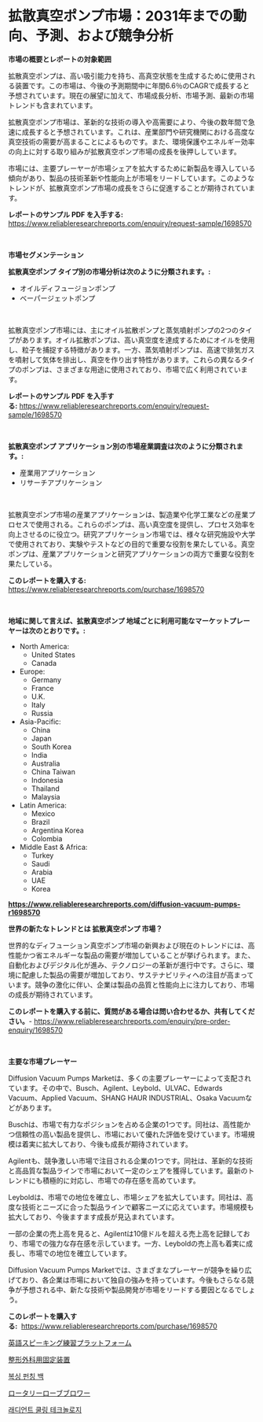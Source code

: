 <p><h1>拡散真空ポンプ市場：2031年までの動向、予測、および競争分析</h1></p><p><strong>市場の概要とレポートの対象範囲</strong></p>
<p><p>拡散真空ポンプは、高い吸引能力を持ち、高真空状態を生成するために使用される装置です。この市場は、今後の予測期間中に年間6.6％のCAGRで成長すると予想されています。現在の展望に加えて、市場成長分析、市場予測、最新の市場トレンドも含まれています。</p><p>拡散真空ポンプ市場は、革新的な技術の導入や高需要により、今後の数年間で急速に成長すると予想されています。これは、産業部門や研究機関における高度な真空技術の需要が高まることによるものです。また、環境保護やエネルギー効率の向上に対する取り組みが拡散真空ポンプ市場の成長を後押ししています。</p><p>市場には、主要プレーヤーが市場シェアを拡大するために新製品を導入している傾向があり、製品の技術革新や性能向上が市場をリードしています。このようなトレンドが、拡散真空ポンプ市場の成長をさらに促進することが期待されています。</p></p>
<p><strong>レポートのサンプル PDF を入手する:</strong> <a href="https://www.reliableresearchreports.com/enquiry/request-sample/1698570">https://www.reliableresearchreports.com/enquiry/request-sample/1698570</a></p>
<p>&nbsp;</p>
<p><strong>市場セグメンテーション</strong></p>
<p><strong>拡散真空ポンプ タイプ別の市場分析は次のように分類されます。:</strong></p>
<p><ul><li>オイルディフュージョンポンプ</li><li>ベーパージェットポンプ</li></ul></p>
<p>&nbsp;</p>
<p><p>拡散真空ポンプ市場には、主にオイル拡散ポンプと蒸気噴射ポンプの2つのタイプがあります。オイル拡散ポンプは、高い真空度を達成するためにオイルを使用し、粒子を捕捉する特徴があります。一方、蒸気噴射ポンプは、高速で排気ガスを噴射して気体を排出し、真空を作り出す特性があります。これらの異なるタイプのポンプは、さまざまな用途に使用されており、市場で広く利用されています。</p></p>
<p><strong>レポートのサンプル PDF を入手する:</strong>&nbsp;<a href="https://www.reliableresearchreports.com/enquiry/request-sample/1698570">https://www.reliableresearchreports.com/enquiry/request-sample/1698570</a></p>
<p>&nbsp;</p>
<p><strong> 拡散真空ポンプ アプリケーション別の市場産業調査は次のように分類されます。:</strong></p>
<p><ul><li>産業用アプリケーション</li><li>リサーチアプリケーション</li></ul></p>
<p>&nbsp;</p>
<p><p>拡散真空ポンプ市場の産業アプリケーションは、製造業や化学工業などの産業プロセスで使用される。これらのポンプは、高い真空度を提供し、プロセス効率を向上させるのに役立つ。研究アプリケーション市場では、様々な研究施設や大学で使用されており、実験やテストなどの目的で重要な役割を果たしている。真空ポンプは、産業アプリケーションと研究アプリケーションの両方で重要な役割を果たしている。</p></p>
<p><strong>このレポートを購入する:</strong>&nbsp; <a href="https://www.reliableresearchreports.com/purchase/1698570">https://www.reliableresearchreports.com/purchase/1698570</a></p>
<p>&nbsp;</p>
<p><strong>地域に関して言えば、拡散真空ポンプ 地域ごとに利用可能なマーケットプレーヤーは次のとおりです。:</strong></p>
<p><ul>
    <li>
        North America:
        <ul>
            <li>United States</li>
            <li>Canada</li>
        </ul>
    </li>
    <li>
        Europe:
        <ul>
            <li>Germany</li>
            <li>France</li>
            <li>U.K.</li>
            <li>Italy</li>
            <li>Russia</li>
        </ul>
    </li>
    <li>
        Asia-Pacific:
        <ul>
            <li>China</li>
            <li>Japan</li>
            <li>South Korea</li>
            <li>India</li>
            <li>Australia</li>
            <li>China Taiwan</li>
            <li>Indonesia</li>
            <li>Thailand</li>
            <li>Malaysia</li>
        </ul>
    </li>
    <li>
        Latin America:
        <ul>
            <li>Mexico</li>
            <li>Brazil</li>
            <li>Argentina Korea</li>
            <li>Colombia</li>
        </ul>
    </li>
    <li>
        Middle East & Africa:
        <ul>
            <li>Turkey</li>
            <li>Saudi</li>
            <li>Arabia</li>
            <li>UAE</li>
            <li>Korea</li>
        </ul>
    </li>
    </ul></p>
<p><strong><a href="https://www.reliableresearchreports.com/diffusion-vacuum-pumps-r1698570">https://www.reliableresearchreports.com/diffusion-vacuum-pumps-r1698570</a></strong>&nbsp;</p>
<p><strong>世界の新たなトレンドとは 拡散真空ポンプ 市場？</strong></p>
<p><p>世界的なディフューション真空ポンプ市場の新興および現在のトレンドには、高性能かつ省エネルギーな製品の需要が増加していることが挙げられます。また、自動化およびデジタル化が進み、テクノロジーの革新が進行中です。さらに、環境に配慮した製品の需要が増加しており、サステナビリティへの注目が高まっています。競争の激化に伴い、企業は製品の品質と性能向上に注力しており、市場の成長が期待されています。</p></p>
<p><strong>このレポートを購入する前に、質問がある場合は問い合わせるか、共有してください。</strong>- <a href="https://www.reliableresearchreports.com/enquiry/pre-order-enquiry/1698570">https://www.reliableresearchreports.com/enquiry/pre-order-enquiry/1698570</a></p>
<p>&nbsp;</p>
<p><strong>主要な市場プレーヤー</strong></p>
<p><p>Diffusion Vacuum Pumps Marketは、多くの主要プレーヤーによって支配されています。その中で、Busch、Agilent、Leybold、ULVAC、Edwards Vacuum、Applied Vacuum、SHANG HAUR INDUSTRIAL、Osaka Vacuumなどがあります。</p><p>Buschは、市場で有力なポジションを占める企業の1つです。同社は、高性能かつ信頼性の高い製品を提供し、市場において優れた評価を受けています。市場規模は着実に拡大しており、今後も成長が期待されています。</p><p>Agilentも、競争激しい市場で注目される企業の1つです。同社は、革新的な技術と高品質な製品ラインで市場において一定のシェアを獲得しています。最新のトレンドにも積極的に対応し、市場での存在感を高めています。</p><p>Leyboldは、市場での地位を確立し、市場シェアを拡大しています。同社は、高度な技術とニーズに合った製品ラインで顧客ニーズに応えています。市場規模も拡大しており、今後ますます成長が見込まれています。</p><p>一部の企業の売上高を見ると、Agilentは10億ドルを超える売上高を記録しており、市場での強力な存在感を示しています。一方、Leyboldの売上高も着実に成長し、市場での地位を確立しています。</p><p>Diffusion Vacuum Pumps Marketでは、さまざまなプレーヤーが競争を繰り広げており、各企業は市場において独自の強みを持っています。今後もさらなる競争が予想される中、新たな技術や製品開発が市場をリードする要因となるでしょう。</p></p>
<p><strong>このレポートを購入する:</strong>&nbsp;&nbsp;<a href="https://www.reliableresearchreports.com/purchase/1698570">https://www.reliableresearchreports.com/purchase/1698570</a></p>
<p><p><a href="https://medium.com/@carolynsparkly/%E8%8B%B1%E8%AA%9E%E3%82%92%E8%A9%B1%E3%81%99%E7%B7%B4%E7%BF%92%E3%83%97%E3%83%A9%E3%83%83%E3%83%88%E3%83%95%E3%82%A9%E3%83%BC%E3%83%A0%E3%81%AE%E5%B8%82%E5%A0%B4%E3%83%A1%E3%83%88%E3%83%AA%E3%82%AF%E3%82%B9%E3%82%92%E8%A7%A3%E8%AA%AD%E3%81%99%E3%82%8B-%E5%B8%82%E5%A0%B4%E3%82%B7%E3%82%A7%E3%82%A2-%E3%83%88%E3%83%AC%E3%83%B3%E3%83%89-%E6%88%90%E9%95%B7%E3%83%91%E3%82%BF%E3%83%BC%E3%83%B3-693e5aa655bf">英語スピーキング練習プラットフォーム</a></p><p><a href="https://medium.com/@roberts65david/%E6%95%B4%E5%BD%A2%E5%A4%96%E7%A7%91%E5%9B%BA%E5%AE%9A%E8%A3%85%E7%BD%AE%E5%B8%82%E5%A0%B4%E3%81%AE%E6%B4%9E%E5%AF%9F-%E5%B8%82%E5%A0%B4%E3%83%88%E3%83%AC%E3%83%B3%E3%83%89-%E6%88%90%E9%95%B7-2024%E5%B9%B4%E3%81%8B%E3%82%892031%E5%B9%B4%E3%81%BE%E3%81%A7%E3%81%AE%E4%BA%88%E6%B8%AC-d60633f9e81e">整形外科用固定装置</a></p><p><a href="https://medium.com/@ralphyjames/%EB%B3%B5%EC%8B%B1-%ED%8E%80%EC%B9%AD-%EB%B0%B1-%EC%8B%9C%EC%9E%A5-%EB%B6%84%EC%84%9D-%EA%B8%80%EB%A1%9C%EB%B2%8C-%EC%82%B0%EC%97%85-%EC%A0%84%EB%A7%9D-%EB%B0%8F-%EC%98%88%EC%B8%A1-2024%EB%85%84%EB%B6%80%ED%84%B0-2031%EB%85%84-201d7788a9c3">복싱 펀칭 백</a></p><p><a href="https://github.com/SantosDicki04/Market-Research-Report-List-1/blob/main/513534919402.md">ロータリーローブブロワー</a></p><p><a href="https://medium.com/@raymondietrich7892023/%EB%B0%98%EC%A7%9D%EC%9D%B4%EB%8A%94-%EB%83%89%EA%B0%81-%EA%B8%B0%EC%88%A0-%EC%8B%9C%EC%9E%A5-%EA%B7%9C%EB%AA%A8%EB%8A%94-%EC%84%B8%EA%B3%84-%EC%82%B0%EC%97%85%EC%97%90%EC%84%9C-%EC%B5%9C%EC%A0%81%EC%9D%98-%EB%A7%88%EC%BC%80%ED%8C%85-%EC%B1%84%EB%84%90%EC%9D%84-%EB%82%98%ED%83%80%EB%83%85%EB%8B%88%EB%8B%A4-39ed50b7a352">래디언트 쿨링 테크놀로지</a></p></p>